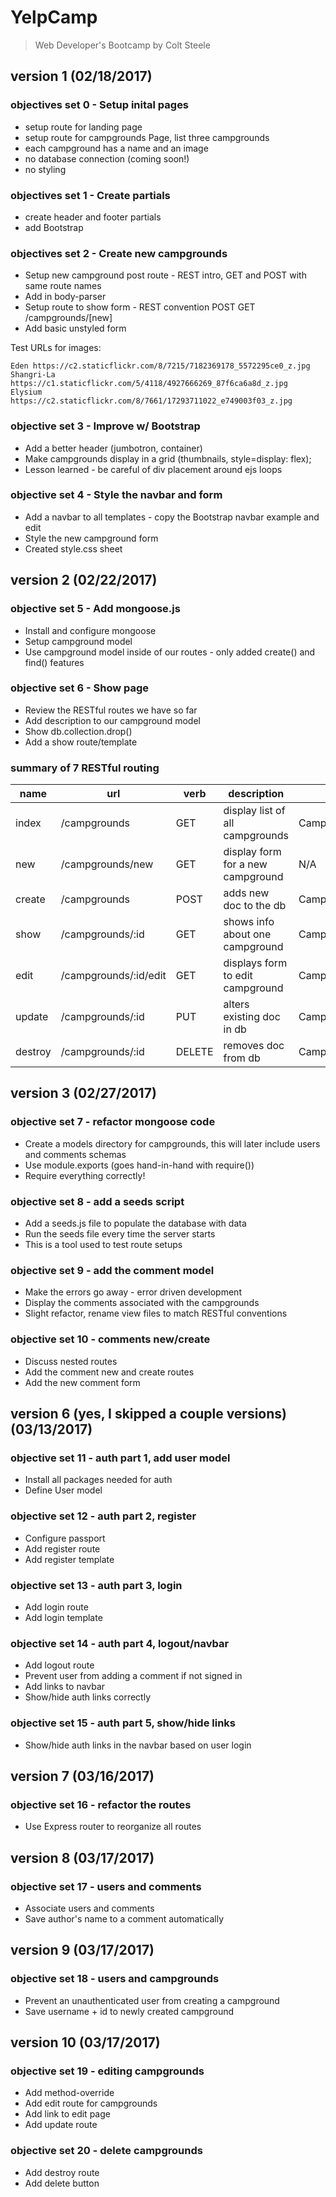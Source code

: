 # YelpCamp
> Web Developer's Bootcamp by Colt Steele

## version 1 (02/18/2017)

### objectives set 0 - Setup inital pages

* setup route for landing page
* setup route for campgrounds Page, list three campgrounds
* each campground has a name and an image
* no database connection (coming soon!)
* no styling

### objectives set 1 - Create partials

* create header and footer partials
* add Bootstrap

### objectives set 2 - Create new campgrounds

* Setup new campground post route - REST intro, GET and POST with same route names
* Add in body-parser
* Setup route to show form - REST convention POST GET /campgrounds/[new]
* Add basic unstyled form

Test URLs for images: 


    Eden https://c2.staticflickr.com/8/7215/7182369178_5572295ce0_z.jpg
    Shangri-La https://c1.staticflickr.com/5/4118/4927666269_87f6ca6a8d_z.jpg
    Elysium https://c2.staticflickr.com/8/7661/17293711022_e749003f03_z.jpg

### objective set 3 - Improve w/ Bootstrap

* Add a better header (jumbotron, container)
* Make campgrounds display in a grid (thumbnails, style=display: flex);
* Lesson learned - be careful of div placement around ejs loops

### objective set 4 - Style the navbar and form

* Add a navbar to all templates - copy the Bootstrap navbar example and edit
* Style the new campground form
* Created style.css sheet

## version 2 (02/22/2017)

### objective set 5 - Add mongoose.js

* Install and configure mongoose
* Setup campground model
* Use campground model inside of our routes - only added create() and find() features

### objective set 6 - Show page

* Review the RESTful routes we have so far
* Add description to our campground model
* Show db.collection.drop()
* Add a show route/template

### summary of 7 RESTful routing

| name    | url                   | verb   | description                       | mongoose method                |
|---------|-----------------------|--------|-----------------------------------|--------------------------------|
| index   | /campgrounds          | GET    | display list of all campgrounds   | Campground.find()              |
| new     | /campgrounds/new      | GET    | display form for a new campground | N/A                            |
| create  | /campgrounds          | POST   | adds new doc to the db            | Campground.create()            |
| show    | /campgrounds/:id      | GET    | shows info about one campground   | Campground.findById()          |
| edit    | /campgrounds/:id/edit | GET    | displays form to edit campground  | Campground.findById()          |
| update  | /campgrounds/:id      | PUT    | alters existing doc in db         | Campground.findByIdAndUpdate() |
| destroy | /campgrounds/:id      | DELETE | removes doc from db               | Campground.findByIdAndRemove() |

## version 3 (02/27/2017)

### objective set 7 - refactor mongoose code

* Create a models directory for campgrounds, this will later include users and comments schemas
* Use module.exports (goes hand-in-hand with require())
* Require everything correctly!

### objective set 8 - add a seeds script

* Add a seeds.js file to populate the database with data
* Run the seeds file every time the server starts
* This is a tool used to test route setups

### objective set 9 - add the comment model

* Make the errors go away - error driven development
* Display the comments associated with the campgrounds
* Slight refactor, rename view files to match RESTful conventions

### objective set 10 - comments new/create

* Discuss nested routes
* Add the comment new and create routes
* Add the new comment form

## version 6 (yes, I skipped a couple versions) (03/13/2017)

### objective set 11 - auth part 1, add user model

* Install all packages needed for auth
* Define User model

### objective set 12 - auth part 2, register

* Configure passport
* Add register route
* Add register template

### objective set 13 - auth part 3, login

* Add login route
* Add login template

### objective set 14 - auth part 4, logout/navbar

* Add logout route
* Prevent user from adding a comment if not signed in
* Add links to navbar
* Show/hide auth links correctly

### objective set 15 - auth part 5, show/hide links

* Show/hide auth links in the navbar based on user login

## version 7 (03/16/2017)

### objective set 16 - refactor the routes

* Use Express router to reorganize all routes

## version 8 (03/17/2017)

### objective set 17 - users and comments

* Associate users and comments
* Save author's name to a comment automatically

## version 9 (03/17/2017)

### objective set 18 - users and campgrounds

* Prevent an unauthenticated user from creating a campground
* Save username + id to newly created campground

## version 10 (03/17/2017)

### objective set 19 - editing campgrounds

* Add method-override
* Add edit route for campgrounds
* Add link to edit page
* Add update route

### objective set 20 - delete campgrounds

* Add destroy route
* Add delete button

















